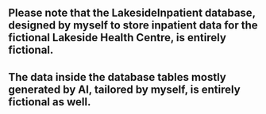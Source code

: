 ## Please note that the LakesideInpatient database, designed by myself to store inpatient data for the fictional Lakeside Health Centre, is entirely fictional. 
## The data inside the database tables mostly generated by AI, tailored by myself, is entirely fictional as well. 
